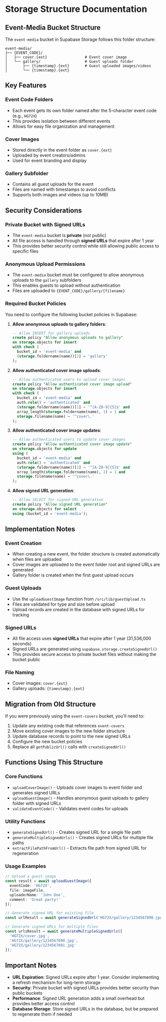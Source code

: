 # Storage Structure Documentation

## Event-Media Bucket Structure

The `event-media` bucket in Supabase Storage follows this folder structure:

```
event-media/
├── {EVENT_CODE}/
│   ├── cover.{ext}                 # Event cover image
│   └── gallery/                    # Guest uploads folder
│       ├── {timestamp}.{ext}       # Guest uploaded images/videos
│       └── {timestamp}.{ext}
```

## Key Features

### Event Code Folders
- Each event gets its own folder named after the 5-character event code (e.g., `HG72X`)
- This provides isolation between different events
- Allows for easy file organization and management

### Cover Images
- Stored directly in the event folder as `cover.{ext}`
- Uploaded by event creators/admins
- Used for event branding and display

### Gallery Subfolder
- Contains all guest uploads for the event
- Files are named with timestamps to avoid conflicts
- Supports both images and videos (up to 10MB)

## Security Considerations

### Private Bucket with Signed URLs
- The `event-media` bucket is **private** (not public)
- All file access is handled through **signed URLs** that expire after 1 year
- This provides better security control while still allowing public access to specific files

### Anonymous Upload Permissions
- The `event-media` bucket must be configured to allow anonymous uploads to the `gallery` subfolders
- This enables guests to upload without authentication
- Files are uploaded to `{EVENT_CODE}/gallery/{filename}`

### Required Bucket Policies
You need to configure the following bucket policies in Supabase:

1. **Allow anonymous uploads to gallery folders**:
   ```sql
   -- Allow INSERT for gallery uploads
   create policy "Allow anonymous uploads to gallery"
   on storage.objects for insert
   with check (
     bucket_id = 'event-media' and
     (storage.foldername(name))[2] = 'gallery'
   );
   ```

2. **Allow authenticated cover image uploads**:
   ```sql
   -- Allow authenticated users to upload cover images
   create policy "Allow authenticated cover image upload"
   on storage.objects for insert
   with check (
     bucket_id = 'event-media' and
     auth.role() = 'authenticated' and
     (storage.foldername(name))[1] ~ '^[A-Z0-9]{5}$' and
     array_length(storage.foldername(name), 1) = 1 and
     storage.filename(name) ~ '^cover\.'
   );
   ```

3. **Allow authenticated cover image updates**:
   ```sql
   -- Allow authenticated users to update cover images
   create policy "Allow authenticated cover image update"
   on storage.objects for update
   using (
     bucket_id = 'event-media' and
     auth.role() = 'authenticated' and
     (storage.foldername(name))[1] ~ '^[A-Z0-9]{5}$' and
     array_length(storage.foldername(name), 1) = 1 and
     storage.filename(name) ~ '^cover\.'
   );
   ```

4. **Allow signed URL generation**:
   ```sql
   -- Allow SELECT for signed URL generation
   create policy "Allow signed URL generation"
   on storage.objects for select
   using (bucket_id = 'event-media');
   ```

## Implementation Notes

### Event Creation
- When creating a new event, the folder structure is created automatically when files are uploaded
- Cover images are uploaded to the event folder root and signed URLs are generated
- Gallery folder is created when the first guest upload occurs

### Guest Uploads
- Use the `uploadGuestImage` function from `/src/lib/guestUpload.ts`
- Files are validated for type and size before upload
- Upload records are created in the database with signed URLs for tracking

### Signed URLs
- All file access uses **signed URLs** that expire after 1 year (31,536,000 seconds)
- Signed URLs are generated using `supabase.storage.createSignedUrl()`
- This provides secure access to private bucket files without making the bucket public

### File Naming
- Cover images: `cover.{ext}`
- Gallery uploads: `{timestamp}.{ext}`

## Migration from Old Structure

If you were previously using the `event-covers` bucket, you'll need to:

1. Update any existing code that references `event-covers`
2. Move existing cover images to the new folder structure
3. Update database records to point to the new signed URLs
4. Configure the new bucket policies
5. Replace all `getPublicUrl()` calls with `createSignedUrl()`

## Functions Using This Structure

### Core Functions
- `uploadCoverImage()` - Uploads cover images to event folder and generates signed URLs
- `uploadGuestImage()` - Handles anonymous guest uploads to gallery folder with signed URLs
- `validateEventCode()` - Validates event codes for uploads

### Utility Functions
- `generateSignedUrl()` - Creates signed URL for a single file path
- `generateMultipleSignedUrls()` - Creates signed URLs for multiple file paths
- `extractFilePathFromUrl()` - Extracts file path from signed URL for regeneration

### Usage Examples

```typescript
// Upload a guest image
const result = await uploadGuestImage({
  eventCode: 'HG72X',
  file: imageFile,
  uploaderName: 'John Doe',
  comment: 'Great party!'
});

// Generate signed URL for existing file
const urlResult = await generateSignedUrl('HG72X/gallery/1234567890.jpg');

// Generate signed URLs for multiple files
const urlsResult = await generateMultipleSignedUrls([
  'HG72X/cover.jpg',
  'HG72X/gallery/1234567890.jpg',
  'HG72X/gallery/1234567891.jpg'
]);
```

## Important Notes

- **URL Expiration**: Signed URLs expire after 1 year. Consider implementing a refresh mechanism for long-term storage
- **Security**: Private bucket with signed URLs provides better security than public buckets
- **Performance**: Signed URL generation adds a small overhead but provides better access control
- **Database Storage**: Store signed URLs in the database, but be prepared to regenerate them if needed